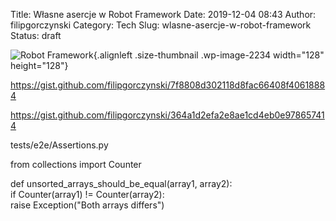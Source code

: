 Title: Własne asercje w Robot Framework
Date: 2019-12-04 08:43
Author: filipgorczynski
Category: Tech
Slug: wlasne-asercje-w-robot-framework
Status: draft

![Robot Framework](https://filipgorczynski.files.wordpress.com/2019/05/robot-framework-logo.png?w=128){.alignleft .size-thumbnail .wp-image-2234 width="128" height="128"}

https://gist.github.com/filipgorczynski/7f8808d302118d8fac66408f40618884

https://gist.github.com/filipgorczynski/364a1d2efa2e8ae1cd4eb0e978657414

tests/e2e/Assertions.py

from collections import Counter

def unsorted\_arrays\_should\_be\_equal(array1, array2):  
if Counter(array1) != Counter(array2):  
raise Exception("Both arrays differs")
